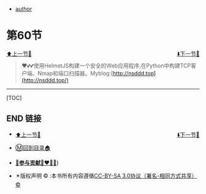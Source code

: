 + [author](http://nsddd.top)

# 第60节

<div><a href = '59.md' style='float:left'>⬆️上一节🔗</a><a href = '61.md' style='float: right'>⬇️下一节🔗</a></div>
<br>

> ❤️💕💕使用HelmetJS构建一个安全的Web应用程序,在Python中构建TCP客户端、Nmap和端口扫描器。Myblog:[http://nsddd.top](http://nsddd.top/)

---
[TOC]





## END 链接
<ul><li><div><a href = '59.md' style='float:left'>⬆️上一节🔗</a><a href = '61.md' style='float: right'>⬇️下一节🔗</a></div></li></ul>

+ [Ⓜ️回到目录🏠](../README.md)

+ [**🫵参与贡献💞❤️‍🔥💖**](https://nsddd.top/archives/contributors))

+ ✴️版权声明 &copy; :本书所有内容遵循[CC-BY-SA 3.0协议（署名-相同方式共享）&copy;](http://zh.wikipedia.org/wiki/Wikipedia:CC-by-sa-3.0协议文本) 

